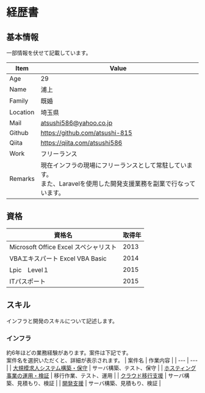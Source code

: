 # 経歴書

## 基本情報

一部情報を伏せて記載しています。

| Item | Value |
| --- | --- |
| Age | 29 |
| Name | 浦上 |
| Family | 既婚 |
| Location | 埼玉県 |
| Mail | atsushi586@yahoo.co.jp |
| Github | https://github.com/atsushi-815 |
| Qiita | https://qiita.com/atsushi586 |
| Work | フリーランス |
| Remarks | 現在インフラの現場にフリーランスとして常駐しています。</br>また、Laravelを使用した開発支援業務を副業で行なっています。

## 資格


| 資格名 | 取得年 |
| --- | --- |
| Microsoft Office Excel スペシャリスト | 2013 |
| VBAエキスパート Excel VBA Basic | 2014 |
| Lpic　Level１ | 2015 |
| ITパスポート | 2015 |

## スキル

インフラと開発のスキルについて記述します。

### インフラ

約6年ほどの業務経験があります。案件は下記です。</br>
案件名を選択いただくと、詳細が表示されます。
| 案件名 | 作業内容 |
| --- | --- |
| [大規模求人システム構築・保守]() | サーバ構築、テスト、保守 |
| [ホスティング事業の運用・検証]() | 移行作業、テスト、運用 |
| [クラウド移行支援]() | サーバ構築、見積もり、検証 |
| [開発支援](https://github.com/atsushi-815/Curriculum-Vitae/fourth.md) | サーバ構築、見積もり、検証 |
